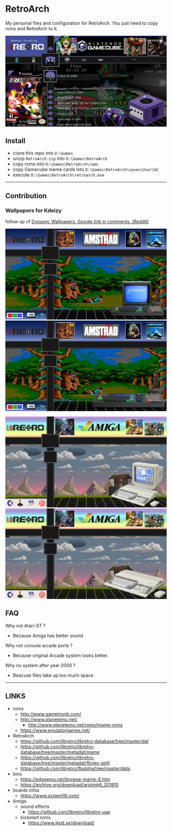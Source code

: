 # RetroArch

My personal files and configuration for RetroArch. You just need to copy roms and RetroArch to it.

![alt text](./docs/thumb.png)


## Install

- clone this repo into `D:\Games`
- unzip `RetroArch.zip` into `D:\Games\RetroArch`
- copy roms into `D:\Games\RetroArch\roms`
- copy Gamecube meme cards into `D:\Games\RetroArch\saves\User\GC`
- execute `D:\Games\RetroArch\retroarch.exe`

---

## Contribution

### Wallpapers for Kdeizy

follow up of [Dynamic Wallpapers. Google link in comments. (Reddit)](https://www.reddit.com/r/RetroArch/comments/mz1zq0/dynamic_wallpapers_google_link_in_comments/)

![alt text](./assets/wallpapers/Amstrad%20-%20CPC.png)
![alt text](./assets/wallpapers/Amstrad%20-%20CPC%20alt%201.png)

![alt text](./assets/wallpapers/Commodore%20-%20Amiga.png)
![alt text](./assets/wallpapers/Commodore%20-%20Amiga%20alt%201.png)

## FAQ

Why not Atari-ST ? 
- Because Amiga has better sound.

Why not console arcade ports ?
- Because original Arcade system looks better.

Why no system after year 2000 ?
- Beacuse files take up too much space

---

## LINKS

- roms
  - http://www.gametronik.com/
  - http://www.planetemu.net/
    - http://www.planetemu.net/roms/mame-roms
  - https://www.emulatorgames.net/
- RetroArch
  - https://github.com/libretro/libretro-database/tree/master/dat
  - https://github.com/libretro/libretro-database/tree/master/metadat/mame
  - https://github.com/libretro/libretro-database/tree/master/metadat/fbneo-split
  - https://github.com/libretro/fbalpha/tree/master/dats
- bios
  - https://edgeemu.net/browse-mame-S.htm
  - https://archive.org/download/aristmk6_201810
- boards infos
  - https://www.system16.com/
- Amiga
  - sound effects
    - https://github.com/libretro/libretro-uae
  - kickstart roms
    - https://www.ikod.se/download/
